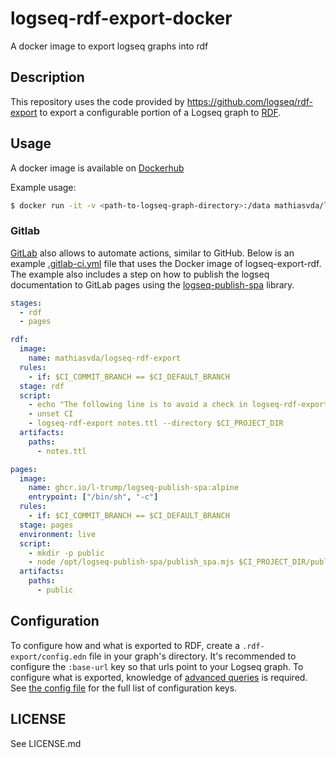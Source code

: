 # logseq-rdf-export-docker

A docker image to export logseq graphs into rdf

## Description

This repository uses the code provided by https://github.com/logseq/rdf-export to export a
configurable portion of a Logseq graph to [RDF](https://www.w3.org/RDF/).

## Usage

A docker image is available on [Dockerhub](https://hub.docker.com/r/mathiasvda/logseq-rdf-export)

Example usage:

```sh
$ docker run -it -v <path-to-logseq-graph-directory>:/data mathiasvda/logseq-rdf-export logseq-rdf-export docs.ttl
```

### Gitlab

[GitLab](https://gitlab.com/) also allows to automate actions, similar to GitHub. Below is an example [.gitlab-ci.yml](https://docs.gitlab.com/ee/ci/) file that uses the Docker image of logseq-export-rdf. The example also includes a step on how to publish the logseq documentation to GitLab pages using the [logseq-publish-spa](https://github.com/logseq/publish-spa) library.

```yml
stages:
  - rdf
  - pages

rdf:
  image:
    name: mathiasvda/logseq-rdf-export
  rules:
    - if: $CI_COMMIT_BRANCH == $CI_DEFAULT_BRANCH
  stage: rdf
  script:
    - echo "The following line is to avoid a check in logseq-rdf-export targetting github actions"
    - unset CI
    - logseq-rdf-export notes.ttl --directory $CI_PROJECT_DIR
  artifacts:
    paths:
      - notes.ttl

pages:
  image:
    name: ghcr.io/l-trump/logseq-publish-spa:alpine
    entrypoint: ["/bin/sh", "-c"]
  rules:
    - if: $CI_COMMIT_BRANCH == $CI_DEFAULT_BRANCH
  stage: pages
  environment: live
  script:
    - mkdir -p public
    - node /opt/logseq-publish-spa/publish_spa.mjs $CI_PROJECT_DIR/public --static-directory /opt/logseq-static --directory $CI_PROJECT_DIR --theme-mode $THEME --accent-color $ACCENT_COLOR
  artifacts:
    paths:
      - public
```

## Configuration

To configure how and what is exported to RDF, create a `.rdf-export/config.edn`
file in your graph's directory. It's recommended to configure the `:base-url`
key so that urls point to your Logseq graph. To configure what is exported,
knowledge of [advanced
queries](https://docs.logseq.com/#/page/advanced%20queries) is required. See
[the config
file](https://github.com/logseq/rdf-export/blob/main/src/logseq/rdf_export/config.cljs)
for the full list of configuration keys.

## LICENSE

See LICENSE.md
